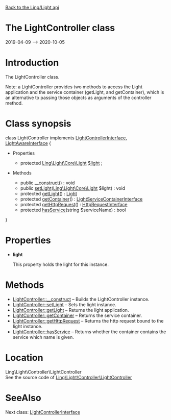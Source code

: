 [Back to the Ling/Light api](https://github.com/lingtalfi/Light/blob/master/doc/api/Ling/Light.md)



The LightController class
================
2019-04-09 --> 2020-10-05






Introduction
============

The LightController class.

Note: a LightController provides two methods to access the Light application
and the service container (getLight, and getContainer),
which is an alternative to passing those objects as arguments of the controller method.



Class synopsis
==============


class <span class="pl-k">LightController</span> implements [LightControllerInterface](https://github.com/lingtalfi/Light/blob/master/doc/api/Ling/Light/Controller/LightControllerInterface.md), [LightAwareInterface](https://github.com/lingtalfi/Light/blob/master/doc/api/Ling/Light/Core/LightAwareInterface.md) {

- Properties
    - protected [Ling\Light\Core\Light](https://github.com/lingtalfi/Light/blob/master/doc/api/Ling/Light/Core/Light.md) [$light](#property-light) ;

- Methods
    - public [__construct](https://github.com/lingtalfi/Light/blob/master/doc/api/Ling/Light/Controller/LightController/__construct.md)() : void
    - public [setLight](https://github.com/lingtalfi/Light/blob/master/doc/api/Ling/Light/Controller/LightController/setLight.md)([Ling\Light\Core\Light](https://github.com/lingtalfi/Light/blob/master/doc/api/Ling/Light/Core/Light.md) $light) : void
    - protected [getLight](https://github.com/lingtalfi/Light/blob/master/doc/api/Ling/Light/Controller/LightController/getLight.md)() : [Light](https://github.com/lingtalfi/Light/blob/master/doc/api/Ling/Light/Core/Light.md)
    - protected [getContainer](https://github.com/lingtalfi/Light/blob/master/doc/api/Ling/Light/Controller/LightController/getContainer.md)() : [LightServiceContainerInterface](https://github.com/lingtalfi/Light/blob/master/doc/api/Ling/Light/ServiceContainer/LightServiceContainerInterface.md)
    - protected [getHttpRequest](https://github.com/lingtalfi/Light/blob/master/doc/api/Ling/Light/Controller/LightController/getHttpRequest.md)() : [HttpRequestInterface](https://github.com/lingtalfi/Light/blob/master/doc/api/Ling/Light/Http/HttpRequestInterface.md)
    - protected [hasService](https://github.com/lingtalfi/Light/blob/master/doc/api/Ling/Light/Controller/LightController/hasService.md)(string $serviceName) : bool

}




Properties
=============

- <span id="property-light"><b>light</b></span>

    This property holds the light for this instance.
    
    



Methods
==============

- [LightController::__construct](https://github.com/lingtalfi/Light/blob/master/doc/api/Ling/Light/Controller/LightController/__construct.md) &ndash; Builds the LightController instance.
- [LightController::setLight](https://github.com/lingtalfi/Light/blob/master/doc/api/Ling/Light/Controller/LightController/setLight.md) &ndash; Sets the light instance.
- [LightController::getLight](https://github.com/lingtalfi/Light/blob/master/doc/api/Ling/Light/Controller/LightController/getLight.md) &ndash; Returns the light application.
- [LightController::getContainer](https://github.com/lingtalfi/Light/blob/master/doc/api/Ling/Light/Controller/LightController/getContainer.md) &ndash; Returns the service container.
- [LightController::getHttpRequest](https://github.com/lingtalfi/Light/blob/master/doc/api/Ling/Light/Controller/LightController/getHttpRequest.md) &ndash; Returns the http request bound to the light instance.
- [LightController::hasService](https://github.com/lingtalfi/Light/blob/master/doc/api/Ling/Light/Controller/LightController/hasService.md) &ndash; Returns whether the container contains the service which name is given.





Location
=============
Ling\Light\Controller\LightController<br>
See the source code of [Ling\Light\Controller\LightController](https://github.com/lingtalfi/Light/blob/master/Controller/LightController.php)



SeeAlso
==============
Next class: [LightControllerInterface](https://github.com/lingtalfi/Light/blob/master/doc/api/Ling/Light/Controller/LightControllerInterface.md)<br>

